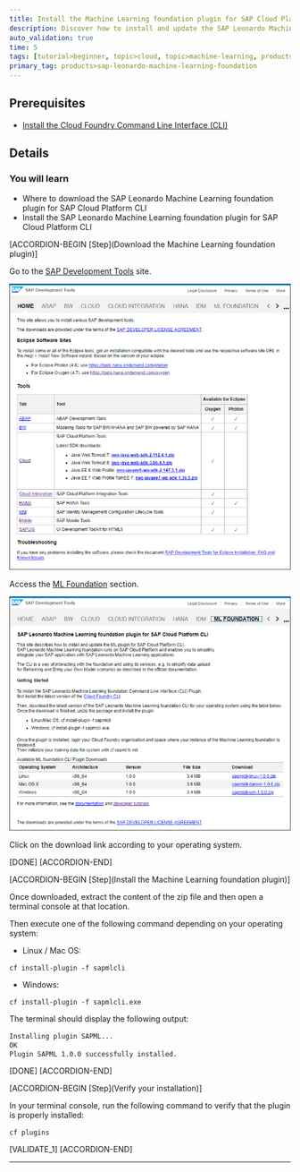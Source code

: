 ```yaml
---
title: Install the Machine Learning foundation plugin for SAP Cloud Platform CLI
description: Discover how to install and update the SAP Leonardo Machine Learning foundation plugin for SAP Cloud Platform CLI
auto_validation: true
time: 5
tags: [tutorial>beginner, topic>cloud, topic>machine-learning, products>sap-cloud-platform, products>sap-cloud-platform-for-the-cloud-foundry-environment]
primary_tag: products>sap-leonardo-machine-learning-foundation
---
```


## Prerequisites
 - [Install the Cloud Foundry Command Line Interface (CLI)](https://developers.sap.com/tutorials/cp-cf-download-cli.html)

## Details
### You will learn
  - Where to download the SAP Leonardo Machine Learning foundation plugin for SAP Cloud Platform CLI
  - Install the SAP Leonardo Machine Learning foundation plugin for SAP Cloud Platform CLI

[ACCORDION-BEGIN [Step](Download the Machine Learning foundation plugin)]

Go to the [SAP Development Tools](https://tools.hana.ondemand.com) site.

![SAP Development Tools](01.png)

Access the [ML Foundation](https://tools.hana.ondemand.com/#mlfoundation) section.

![SAP Development Tools](02.png)

Click on the download link according to your operating system.

[DONE]
[ACCORDION-END]

[ACCORDION-BEGIN [Step](Install the Machine Learning foundation plugin)]

Once downloaded, extract the content of the zip file and then open a terminal console at that location.

Then execute one of the following command depending on your operating system:

- Linux / Mac OS:

```shell
cf install-plugin -f sapmlcli
```

- Windows:

```shell
cf install-plugin -f sapmlcli.exe
```

The terminal should display the following output:

```
Installing plugin SAPML...
OK
Plugin SAPML 1.0.0 successfully installed.
```

[DONE]
[ACCORDION-END]

[ACCORDION-BEGIN [Step](Verify your installation)]

In your terminal console, run the following command to verify that the plugin is properly installed:

```shell
cf plugins
```

[VALIDATE_1]
[ACCORDION-END]


---
